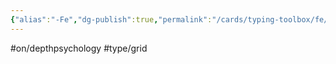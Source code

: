 ```yaml
---
{"alias":"-Fe","dg-publish":true,"permalink":"/cards/typing-toolbox/fe/","dgPassFrontmatter":true,"created":"2023-02-26T21:13:43.805+01:00","updated":"2023-05-02T10:35:53.954+02:00"}
---
```


#on/depthpsychology #type/grid  
 
